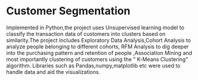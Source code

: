 # Customer Segmentation

Implemented in Python,the project uses Unsupervised learning model to classify the transaction data of customers into clusters based on similarity.The project includes Exploratory Data Analysis,Cohort Analysis to analyze people belonging to different cohorts, RFM Analysis to dig deeper into the purchasing pattern and retention of people ,Association Mining and most importantly clustering of customers using the " K-Means Clustering" algorithm. Libraries such as Pandas,numpy,matplotlib etc were used to handle data and aid the visualizations.
